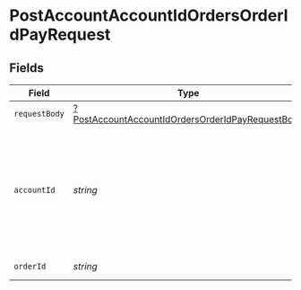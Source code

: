 # PostAccountAccountIdOrdersOrderIdPayRequest


## Fields

| Field                                                                                                                          | Type                                                                                                                           | Required                                                                                                                       | Description                                                                                                                    |
| ------------------------------------------------------------------------------------------------------------------------------ | ------------------------------------------------------------------------------------------------------------------------------ | ------------------------------------------------------------------------------------------------------------------------------ | ------------------------------------------------------------------------------------------------------------------------------ |
| `requestBody`                                                                                                                  | [?PostAccountAccountIdOrdersOrderIdPayRequestBody](../../models/operations/PostAccountAccountIdOrdersOrderIdPayRequestBody.md) | :heavy_minus_sign:                                                                                                             | N/A                                                                                                                            |
| `accountId`                                                                                                                    | *string*                                                                                                                       | :heavy_check_mark:                                                                                                             | The Account identifier. Represents the Merchant that this operation is going to be executed for.                               |
| `orderId`                                                                                                                      | *string*                                                                                                                       | :heavy_check_mark:                                                                                                             | The Order identifier.                                                                                                          |
